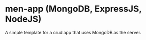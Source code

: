 # men-app (MongoDB, ExpressJS, NodeJS)

A simple template for a crud app that uses MongoDB as the server.
